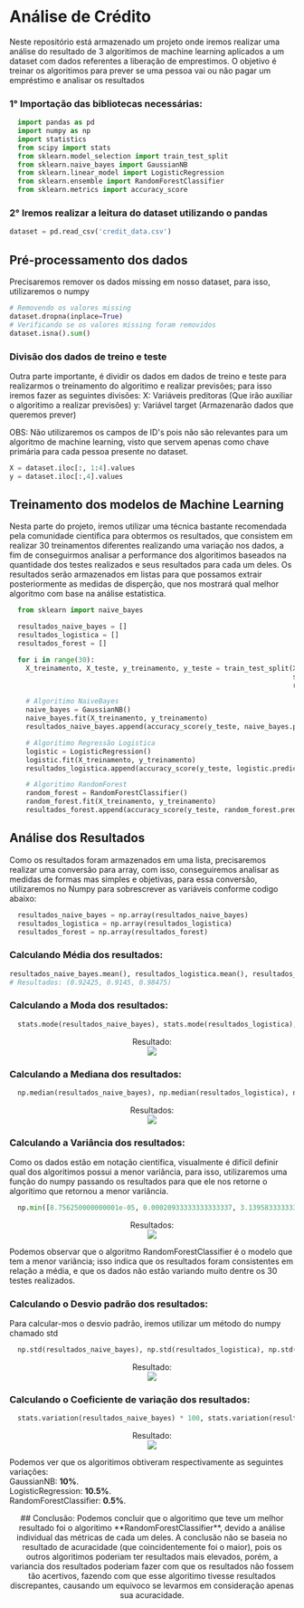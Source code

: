 # Análise de Crédito
Neste repositório está armazenado um projeto onde iremos realizar uma análise do resultado de 3 algoritimos de machine learning aplicados a um dataset  com dados referentes a liberação de emprestimos. O objetivo é treinar os algoritimos para prever se uma pessoa vai ou não pagar um empréstimo e analisar os resultados

### 1° Importação das bibliotecas necessárias:

```python
  import pandas as pd
  import numpy as np
  import statistics
  from scipy import stats
  from sklearn.model_selection import train_test_split
  from sklearn.naive_bayes import GaussianNB
  from sklearn.linear_model import LogisticRegression
  from sklearn.ensemble import RandomForestClassifier
  from sklearn.metrics import accuracy_score
```

### 2° Iremos realizar a leitura do dataset utilizando o pandas
```python
dataset = pd.read_csv('credit_data.csv')
```

## Pré-processamento dos dados
Precisaremos remover os dados missing em nosso dataset, para isso, utilizaremos o numpy

```python
# Removendo os valores missing
dataset.dropna(inplace=True)
# Verificando se os valores missing foram removidos
dataset.isna().sum()
```

### Divisão dos dados de treino e teste
Outra parte importante, é dividir os dados em dados de treino e teste para realizarmos o treinamento do algoritimo e realizar previsões; para isso iremos fazer as seguintes divisões:
X: Variáveis preditoras (Que irão auxiliar o algoritimo a realizar previsões)
y: Variável target (Armazenarão dados que queremos prever)

OBS: Não utilizaremos os campos de ID's pois não são relevantes para um algoritmo de machine learning, visto que servem apenas como chave primária para cada pessoa presente no dataset.

```python
X = dataset.iloc[:, 1:4].values
y = dataset.iloc[:,4].values
```

## Treinamento dos modelos de Machine Learning
Nesta parte do projeto, iremos utilizar uma técnica bastante recomendada pela comunidade cientifica para obtermos os resultados, que consistem em realizar 30 treinamentos diferentes realizando uma variação nos dados, a fim de conseguirmos analisar a performance dos algoritimos baseados na quantidade dos testes realizados e seus resultados para cada um deles.
Os resultados serão armazenados em listas para que possamos extrair posteriormente as medidas de disperção, que nos mostrará qual melhor algoritmo com base na análise estatistica.

```python
  from sklearn import naive_bayes

  resultados_naive_bayes = []
  resultados_logistica = []
  resultados_forest = []

  for i in range(30):
    X_treinamento, X_teste, y_treinamento, y_teste = train_test_split(X,y, test_size=0.2, 
                                                                      stratify=y,
                                                                      random_state=i)

    # Algoritimo NaiveBayes
    naive_bayes = GaussianNB()
    naive_bayes.fit(X_treinamento, y_treinamento)
    resultados_naive_bayes.append(accuracy_score(y_teste, naive_bayes.predict(X_teste)))

    # Algoritimo Regressão Logistica
    logistic = LogisticRegression()
    logistic.fit(X_treinamento, y_treinamento)
    resultados_logistica.append(accuracy_score(y_teste, logistic.predict(X_teste)))

    # Algoritimo RandomForest
    random_forest = RandomForestClassifier()
    random_forest.fit(X_treinamento, y_treinamento)
    resultados_forest.append(accuracy_score(y_teste, random_forest.predict(X_teste)))

```

## Análise dos Resultados
Como os resultados foram armazenados em uma lista, precisaremos realizar uma conversão para array, com isso, conseguiremos analisar as medidas de formas mas simples e objetivas, para essa conversão, utilizaremos no Numpy para sobrescrever as variáveis conforme codigo abaixo:

```python
  resultados_naive_bayes = np.array(resultados_naive_bayes)
  resultados_logistica = np.array(resultados_logistica)
  resultados_forest = np.array(resultados_forest)
```

### Calculando Média dos resultados:
```python
resultados_naive_bayes.mean(), resultados_logistica.mean(), resultados_forest.mean()
# Resultados: (0.92425, 0.9145, 0.98475)
```

### Calculando a Moda dos resultados:
```python
  stats.mode(resultados_naive_bayes), stats.mode(resultados_logistica), stats.mode(resultados_forest)
```

<p align="center">
  Resultado: <br/>
  <img src="https://user-images.githubusercontent.com/31626353/189756576-5e216e0a-0875-4849-aad0-2b4c236cdc86.png">
</p>

### Calculando a Mediana dos resultados:
```python
  np.median(resultados_naive_bayes), np.median(resultados_logistica), np.median(resultados_forest)
```


<p align="center">
  Resultados: <br/>
  <img src="https://user-images.githubusercontent.com/31626353/189756939-16848ce9-be0a-4467-a971-96a4d37e8937.png">
</p>

### Calculando a Variância dos resultados:
Como os dados estão em notação cientifica, visualmente é difícil definir qual dos algoritimos possui a menor variância, para isso, utilizaremos uma função do numpy passando os resultados para que ele nos retorne o algoritimo que retornou a menor variância.

```python
  np.min([8.756250000000001e-05, 0.00020933333333333337, 3.139583333333343e-05])
```
<p align="center">
  Resultados: <br/>
  <img src="https://user-images.githubusercontent.com/31626353/189759050-801f07eb-c574-4697-a786-5f2e16a173dd.png">
</p>


Podemos observar que o algoritmo RandomForestClassifier é o modelo que tem a menor variância; isso indica que os resultados foram consistentes em relação a média, e que os dados não estão variando muito dentre os 30 testes realizados.




### Calculando o Desvio padrão dos resultados:
Para calcular-mos o desvio padrão, iremos utilizar um método do numpy chamado std
```python
  np.std(resultados_naive_bayes), np.std(resultados_logistica), np.std(resultados_forest)
```
<p align="center">
  Resultado: <br/>
  <img src="https://user-images.githubusercontent.com/31626353/189758687-4701f79a-2ad6-4d1a-88ee-986b30eae2cf.png">
</p>

### Calculando o Coeficiente de variação dos resultados:
```python
  stats.variation(resultados_naive_bayes) * 100, stats.variation(resultados_logistica) * 100, stats.variation(resultados_forest) * 100
```
<p align="center">
  Resultado: <br/>
  <img src="https://user-images.githubusercontent.com/31626353/189759403-90e7e5b3-2438-4f57-b808-557250aecba0.png">
</p>

Podemos ver que os algoritimos obtiveram respectivamente as seguintes variações:<br/>
GaussianNB: **10%**. <br/>
LogisticRegression: **10.5%**.  <br/>
RandomForestClassifier: **0.5%**. <br/>

<p align="center">
## Conclusão:
Podemos concluir que o algoritimo que teve um melhor resultado foi o algoritimo **RandomForestClassifier**, devido a análise individual das métricas de cada um deles. A conclusão não se baseia no resultado de acuracidade (que coincidentemente foi o maior), pois os outros algoritimos poderiam ter resultados mais elevados, porém, a variancia dos resultados poderiam fazer com que os resultados não fossem tão acertivos, fazendo com que esse algoritimo tivesse resultados discrepantes, causando um equivoco se levarmos em consideração apenas sua acuracidade.
</p>
